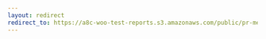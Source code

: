 ```yaml
---
layout: redirect
redirect_to: https://a8c-woo-test-reports.s3.amazonaws.com/public/pr-merge/38568/api/index.html
---
```

